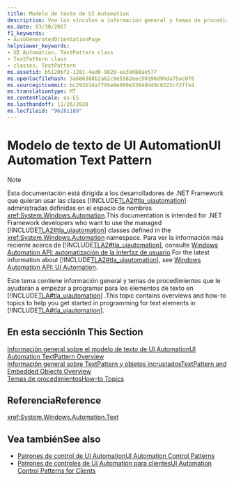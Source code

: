 ```yaml
---
title: Modelo de texto de UI Automation
description: Vea los vínculos a información general y temas de procedimientos sobre TextPattern. Estos vínculos le ayudarán a empezar a programar para elementos de texto en la automatización de la interfaz de usuario de Microsoft.
ms.date: 03/30/2017
f1_keywords:
- AutoGeneratedOrientationPage
helpviewer_keywords:
- UI Automation, TextPattern class
- TextPattern class
- classes, TextPattern
ms.assetid: b51206f2-1281-4ad0-9820-ea39d88ae577
ms.openlocfilehash: 3a666388b2a62c9e5582eec50196d9bda75ac0f6
ms.sourcegitcommit: bc293b14af795e0e999e3304dd40c0222cf2ffe4
ms.translationtype: MT
ms.contentlocale: es-ES
ms.lasthandoff: 11/26/2020
ms.locfileid: "96281189"
---
```

# <a name="ui-automation-text-pattern"></a><span data-ttu-id="e10ba-104">Modelo de texto de UI Automation</span><span class="sxs-lookup"><span data-stu-id="e10ba-104">UI Automation Text Pattern</span></span>

> [!NOTE]
> <span data-ttu-id="e10ba-105">Esta documentación está dirigida a los desarrolladores de .NET Framework que quieran usar las clases [!INCLUDE[TLA2#tla_uiautomation](../../../includes/tla2sharptla-uiautomation-md.md)] administradas definidas en el espacio de nombres <xref:System.Windows.Automation>.</span><span class="sxs-lookup"><span data-stu-id="e10ba-105">This documentation is intended for .NET Framework developers who want to use the managed [!INCLUDE[TLA2#tla_uiautomation](../../../includes/tla2sharptla-uiautomation-md.md)] classes defined in the <xref:System.Windows.Automation> namespace.</span></span> <span data-ttu-id="e10ba-106">Para ver la información más reciente acerca de [!INCLUDE[TLA2#tla_uiautomation](../../../includes/tla2sharptla-uiautomation-md.md)], consulte [Windows Automation API: automatización de la interfaz de usuario](/windows/win32/winauto/entry-uiauto-win32).</span><span class="sxs-lookup"><span data-stu-id="e10ba-106">For the latest information about [!INCLUDE[TLA2#tla_uiautomation](../../../includes/tla2sharptla-uiautomation-md.md)], see [Windows Automation API: UI Automation](/windows/win32/winauto/entry-uiauto-win32).</span></span>  
  
 <span data-ttu-id="e10ba-107">Este tema contiene información general y temas de procedimientos que le ayudarán a empezar a programar para los elementos de texto en [!INCLUDE[TLA#tla_uiautomation](../../../includes/tlasharptla-uiautomation-md.md)] .</span><span class="sxs-lookup"><span data-stu-id="e10ba-107">This topic contains overviews and how-to topics to help you get started in programming for text elements in [!INCLUDE[TLA#tla_uiautomation](../../../includes/tlasharptla-uiautomation-md.md)].</span></span>  
  
## <a name="in-this-section"></a><span data-ttu-id="e10ba-108">En esta sección</span><span class="sxs-lookup"><span data-stu-id="e10ba-108">In This Section</span></span>  

 [<span data-ttu-id="e10ba-109">Información general sobre el modelo de texto de UI Automation</span><span class="sxs-lookup"><span data-stu-id="e10ba-109">UI Automation TextPattern Overview</span></span>](ui-automation-textpattern-overview.md)  
 [<span data-ttu-id="e10ba-110">Información general sobre TextPattern y objetos incrustados</span><span class="sxs-lookup"><span data-stu-id="e10ba-110">TextPattern and Embedded Objects Overview</span></span>](textpattern-and-embedded-objects-overview.md)  
 [<span data-ttu-id="e10ba-111">Temas de procedimientos</span><span class="sxs-lookup"><span data-stu-id="e10ba-111">How-to Topics</span></span>](ui-automation-text-pattern-how-to-topics.md)  
  
## <a name="reference"></a><span data-ttu-id="e10ba-112">Referencia</span><span class="sxs-lookup"><span data-stu-id="e10ba-112">Reference</span></span>  

 <xref:System.Windows.Automation.Text>  
  
## <a name="see-also"></a><span data-ttu-id="e10ba-113">Vea también</span><span class="sxs-lookup"><span data-stu-id="e10ba-113">See also</span></span>

- [<span data-ttu-id="e10ba-114">Patrones de control de UI Automation</span><span class="sxs-lookup"><span data-stu-id="e10ba-114">UI Automation Control Patterns</span></span>](ui-automation-control-patterns.md)
- [<span data-ttu-id="e10ba-115">Patrones de controles de UI Automation para clientes</span><span class="sxs-lookup"><span data-stu-id="e10ba-115">UI Automation Control Patterns for Clients</span></span>](ui-automation-control-patterns-for-clients.md)
